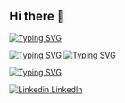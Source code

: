## Hi there 👋



[![Typing SVG](https://readme-typing-svg.demolab.com?font=Fira+Code&pause=1000&width=435&lines=Sergei+Nezhevets)](https://git.io/typing-svg)


[![Typing SVG](https://readme-typing-svg.demolab.com?font=Fira+Code&pause=1000&width=435&lines=BS+in+Applied+Math+and+Statistics)](https://git.io/typing-svg)
[![Typing SVG](https://readme-typing-svg.demolab.com?font=Fira+Code&pause=1000&width=435&lines=Minor+Computer+Sceince)](https://git.io/typing-svg)

[![Typing SVG](https://readme-typing-svg.demolab.com?font=Fira+Code&pause=1000&width=435&lines=Applied+Math+and+Statistics)](https://git.io/typing-svg)


[![Linkedin](https://i.sstatic.net/gVE0j.png) LinkedIn](https://www.linkedin.com/in/sergei-n//)
&nbsp;

<!--
**ssnez/ssnez** is a ✨ _special_ ✨ repository because its `README.md` (this file) appears on your GitHub profile.

Here are some ideas to get you started:

- 🔭 I’m currently working on ...
- 🌱 I’m currently learning ...
- 👯 I’m looking to collaborate on ...
- 🤔 I’m looking for help with ...
- 💬 Ask me about ...
- 📫 How to reach me: ...
- 😄 Pronouns: ...
- ⚡ Fun fact: ...
-->
